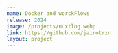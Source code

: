 ```yaml
---
name: Docker and worckFlows
release: 2024
image: /projects/nuxtlog.webp
link: https://github.com/jairotrzn
layout: project
---
```

